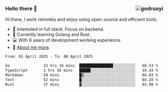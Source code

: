 ### Hello there 👋 <img align="right" src="https://github-readme-stats.vercel.app/api?username=godruoyi&show_icons=true" alt="godruoyi" />

Hi there, I work remotely and enjoy using open-source and efficient tools.

- 🔭 Interested in full stack. Focus on backend.
- 🌱 Currently learning Golang and Rust.
- 💻 With 6 years of development working experience.
- 👒 [About me more](https://godruoyi.com/posts/about-godruoyi).



<!--START_SECTION:waka-->

```txt
From: 01 April 2025 - To: 08 April 2025

Go               12 hrs 16 mins  ███████████████░░░░░░░░░░   60.53 %
TypeScript       3 hrs 56 mins   █████░░░░░░░░░░░░░░░░░░░░   19.43 %
Markdown         58 mins         █▒░░░░░░░░░░░░░░░░░░░░░░░   04.83 %
Text             52 mins         █░░░░░░░░░░░░░░░░░░░░░░░░   04.28 %
Rust             37 mins         ▓░░░░░░░░░░░░░░░░░░░░░░░░   03.08 %
```

<!--END_SECTION:waka-->
